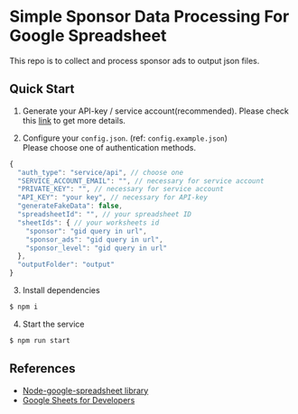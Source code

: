 # Simple Sponsor Data Processing For Google Spreadsheet

This repo is to collect and process sponsor ads to output json files.

## Quick Start
1. Generate your API-key / service account(recommended). Please check this [link](https://theoephraim.github.io/node-google-spreadsheet/#/getting-started/authentication) to get more details.

2. Configure your `config.json`. (ref: `config.example.json`)  
  Please choose one of authentication methods.
  ```js
  {
    "auth_type": "service/api", // choose one
    "SERVICE_ACCOUNT_EMAIL": "", // necessary for service account
    "PRIVATE_KEY": "", // necessary for service account
    "API_KEY": "your key", // necessary for API-key
    "generateFakeData": false,
    "spreadsheetId": "", // your spreadsheet ID
    "sheetIds": { // your worksheets id
      "sponsor": "gid query in url",
      "sponsor_ads": "gid query in url",
      "sponsor_level": "gid query in url"
    },
    "outputFolder": "output"
  }
  ``` 
3. Install dependencies  
  ```bash
  $ npm i
  ```
4. Start the service
  ```bash
  $ npm run start
  ```

## References
- [Node-google-spreadsheet library](https://theoephraim.github.io/node-google-spreadsheet)
- [Google Sheets for Developers](https://developers.google.com/sheets/api)
